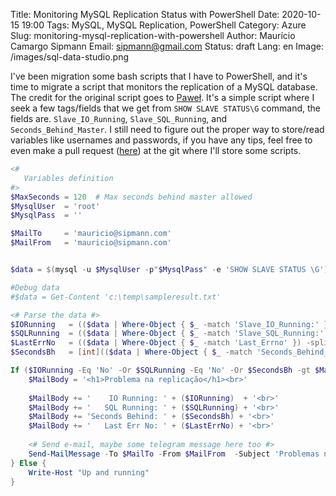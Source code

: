 Title: Monitoring MySQL Replication Status with PowerShell
Date: 2020-10-15 19:00
Tags: MySQL, MySQL Replication, PowerShell
Category: Azure 
Slug: monitoring-mysql-replication-with-powershell
Author: Maurício Camargo Sipmann
Email: sipmann@gmail.com
Status: draft
Lang: en
Image: /images/sql-data-studio.png

I've been migration some bash scripts that I have to PowerShell, and it's time to migrate a script that monitors the replication of a MySQL database. The credit for the original script goes to [Paweł](https://handyman.dulare.com/mysql-replication-status-alerts-with-bash-script/). It's a simple script where I seek a few tags/fields that we get from `SHOW SLAVE STATUS\G` command, the fields are. `Slave_IO_Running`, `Slave_SQL_Running`, and `Seconds_Behind_Master`. I still need to figure out the proper way to store/read variables like usernames and passwords, if you have any tips, feel free to even make a pull request ([here](https://github.com/sipmann/PowerShellScripts)) at the git where I'll store some scripts.

```powershell
<#
   Variables definition
#>
$MaxSeconds = 120  # Max seconds behind master allowed
$MysqlUser  = 'root'
$MysqlPass  = ''

$MailTo     = 'mauricio@sipmann.com'
$MailFrom   = 'mauricio@sipmann.com'


$data = $(mysql -u $MysqlUser -p"$MysqlPass" -e 'SHOW SLAVE STATUS \G')

#Debug data
#$data = Get-Content 'c:\temp\sampleresult.txt'

<# Parse the data #>
$IORunning   = (($data | Where-Object { $_ -match 'Slave_IO_Running:' }) -split '\s+')[2]
$SQLRunning  = (($data | Where-Object { $_ -match 'Slave_SQL_Running:' }) -split '\s+')[2]
$LastErrNo   = (($data | Where-Object { $_ -match 'Last_Errno' }) -split '\s+')[2]
$SecondsBh   = [int](($data | Where-Object { $_ -match 'Seconds_Behind_Master' }) -split '\s+')[2]

If ($IORunning -Eq 'No' -Or $SQLRunning -Eq 'No' -Or $SecondsBh -gt $MaxSeconds) {
	$MailBody = '<h1>Problema na replicação</h1><br>'
	
	$MailBody += '    IO Running: ' + ($IORunning)  + '<br>'
	$MailBody += '   SQL Running: ' + ($SQLRunning) + '<br>'
	$MailBody += 'Seconds Behind: ' + ($SecondsBh) + '<br>'
	$MailBody += '   Last Err No: ' + ($LastErrNo) + '<br>'
	
	<# Send e-mail, maybe some telegram message here too #>
	Send-MailMessage -To $MailTo -From $MailFrom  -Subject 'Problemas na replicação' -bodyAsHtml $MailBody -Credential (Get-Credential) -SmtpServer 'smtp.office365.com' -Port 587 -UseSsl
} Else {
    Write-Host "Up and running"
}
```